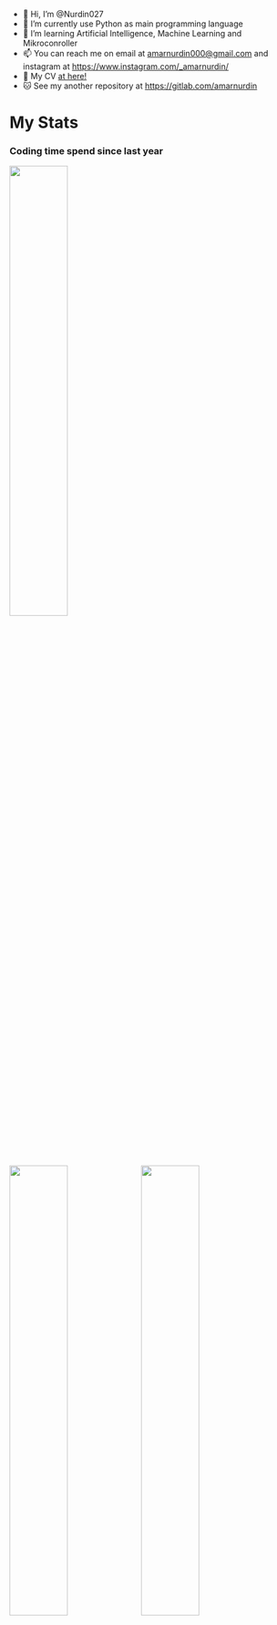 - 👋 Hi, I’m @Nurdin027
- 🐍 I’m currently use Python as main programming language
- 👀 I’m learning Artificial Intelligence, Machine Learning and Mikroconroller
- 📫 You can reach me on email at <a href="mailto:amarnurdin000@gmail.com" target="_blank">amarnurdin000@gmail.com</a>
                      and instagram at <a href="https://www.instagram.com/_amarnurdin/" target="_blank">https://www.instagram.com/_amarnurdin/</a>
- 📂 My CV <a href="https://nurdin027.github.io/me" target="_blank">at here!</a>
- 🐱 See my another repository at <a href="https://gitlab.com/amarnurdin" target="_blank">https://gitlab.com/amarnurdin</a>


# My Stats

<h3>Coding time spend since last year</h3>
<a target="_blank" href="https://wakatime.com/@Nurdin027">
  <img style="width: 45%" src="https://wakatime.com/badge/user/c25d0ebc-4dcf-4e80-bbc7-5932e98ddae0.svg">
</a>
<div>
  <a href="https://github-readme-stats.vercel.app/api/top-langs/?username=Nurdin027&exclude_repo=demo_banten,me&layout=compact&theme=dark">
  <img style="width: 45%" src="https://github-readme-stats.vercel.app/api/top-langs/?username=Nurdin027&exclude_repo=demo_banten,me&layout=compact&theme=dark"></a>
  <a href="https://github-readme-streak-stats.herokuapp.com/?user=Nurdin027&theme=dark"><img style="width: 45%" src="https://github-readme-streak-stats.herokuapp.com/?user=Nurdin027&theme=dark"></a>
</div>
<!---
Nurdin027/Nurdin027 is a ✨ special ✨ repository because its `README.md` (this file) appears on your GitHub profile.
You can click the Preview link to take a look at your changes.
--->
